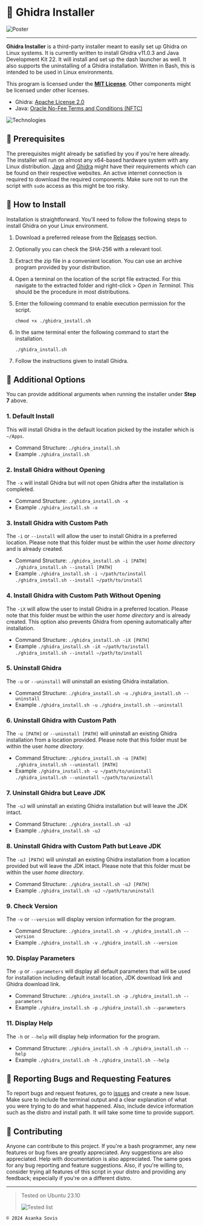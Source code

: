 # 🐲 Ghidra Installer

![Poster](https://github.com/asankaSovis/Ghidra_Installer/assets/46389631/93a61bf4-c6ce-4092-ad58-453c81a602eb)

---

**Ghidra Installer** is a third-party installer meant to easily set up Ghidra on Linux systems. It is currently written to install Ghidra v11.0.3 and Java Development Kit 22. It will install and set up the dash launcher as well. It also supports the uninstalling of a Ghidra installation. Written in Bash, this is intended to be used in Linux environments.

This program is licensed under the **[MIT License](https://github.com/asankaSovis/Ghidra_Installer/blob/main/LICENSE)**.
Other components might be licensed under other licenses.
- Ghidra: [Apache License 2.0](https://github.com/NationalSecurityAgency/ghidra/blob/master/LICENSE)
- Java: [Oracle No-Fee Terms and Conditions (NFTC)](https://www.oracle.com/downloads/licenses/no-fee-license.html)

![Technologies](https://skillicons.dev/icons?i=bash,linux)

## 🐲 Prerequisites

The prerequisites might already be satisfied by you if you're here already. The installer will run on almost any x64-based hardware system with any Linux distribution. [Java](https://www.oracle.com/java/) and [Ghidra](https://github.com/NationalSecurityAgency/ghidra) might have their requirements which can be found on their respective websites. An active internet connection is required to download the required components. Make sure not to run the script with `sudo` access as this might be too risky.

## 🐲 How to Install

Installation is straightforward. You'll need to follow the following steps to install Ghidra on your Linux environment.

1. Download a preferred release from the [Releases](https://github.com/asankaSovis/Ghidra_Installer/releases) section.
2. Optionally you can check the SHA-256 with a relevant tool.
3. Extract the zip file in a convenient location. You can use an archive program provided by your distribution.
4. Open a terminal on the location of the script file extracted. For this navigate to the extracted folder and right-click > *Open in Terminal*. This should be the procedure in most distributions.
5. Enter the following command to enable execution permission for the script.

    `chmod +x ./ghidra_install.sh`

7. In the same terminal enter the following command to start the installation.

    `./ghidra_install.sh`
  
8. Follow the instructions given to install Ghidra.

## 🐲 Additional Options

You can provide additional arguments when running the installer under **Step 7** above.

### 1. Default Install

This will install Ghidra in the default location picked by the installer which is `~/Apps`.
- Command Structure: `./ghidra_install.sh`
- Example `./ghidra_install.sh`

### 2. Install Ghidra without Opening

The `-x` will install Ghidra but will not open Ghidra after the installation is completed.
- Command Structure: `./ghidra_install.sh -x`
- Example `./ghidra_install.sh -x`

### 3. Install Ghidra with Custom Path

The `-i` or `--install` will allow the user to install Ghidra in a preferred location. Please note that this folder must be within the user *home directory* and is already created.
- Command Structure: `./ghidra_install.sh -i [PATH]` `./ghidra_install.sh --install [PATH]`
- Example `./ghidra_install.sh -i ~/path/to/install` `./ghidra_install.sh --install ~/path/to/install`

### 4. Install Ghidra with Custom Path Without Opening

The `-iX` will allow the user to install Ghidra in a preferred location. Please note that this folder must be within the user *home directory* and is already created. This option also prevents Ghidra from opening automatically after installation.
- Command Structure: `./ghidra_install.sh -iX [PATH]`
- Example `./ghidra_install.sh -iX ~/path/to/install` `./ghidra_install.sh --install ~/path/to/install`

### 5. Uninstall Ghidra

The `-u` or `--uninstall` will uninstall an existing Ghidra installation.
- Command Structure: `./ghidra_install.sh -u` `./ghidra_install.sh --uninstall`
- Example `./ghidra_install.sh -u` `./ghidra_install.sh --uninstall`

### 6. Uninstall Ghidra with Custom Path

The `-u [PATH]` or `--uninstall [PATH]` will uninstall an existing Ghidra installation from a location provided. Please note that this folder must be within the user *home directory*.
- Command Structure: `./ghidra_install.sh -u [PATH]` `./ghidra_install.sh --uninstall [PATH]`
- Example `./ghidra_install.sh -u ~/path/to/uninstall` `./ghidra_install.sh --uninstall ~/path/to/uninstall`

### 7. Uninstall Ghidra but Leave JDK

The `-uJ` will uninstall an existing Ghidra installation but will leave the JDK intact.
- Command Structure: `./ghidra_install.sh -uJ`
- Example `./ghidra_install.sh -uJ`

### 8. Uninstall Ghidra with Custom Path but Leave JDK

The `-uJ [PATH]`  will uninstall an existing Ghidra installation from a location provided but will leave the JDK intact. Please note that this folder must be within the user *home directory*.
- Command Structure: `./ghidra_install.sh -uJ [PATH]`
- Example `./ghidra_install.sh -uJ ~/path/to/uninstall`

### 9. Check Version

The `-v` or `--version` will display version information for the program.
- Command Structure: `./ghidra_install.sh -v` `./ghidra_install.sh --version`
- Example `./ghidra_install.sh -v` `./ghidra_install.sh --version`

### 10. Display Parameters

The `-p` or `--parameters` will display all default parameters that will be used for installation including default install location, JDK download link and Ghidra download link.
- Command Structure: `./ghidra_install.sh -p` `./ghidra_install.sh --parameters`
- Example `./ghidra_install.sh -p` `./ghidra_install.sh --parameters`

### 11. Display Help

The `-h` or `--help` will display help information for the program.
- Command Structure: `./ghidra_install.sh -h` `./ghidra_install.sh --help`
- Example `./ghidra_install.sh -h` `./ghidra_install.sh --help`

## 🐲 Reporting Bugs and Requesting Features

To report bugs and request features, go to [issues](https://github.com/asankaSovis/Ghidra_Installer/issues) and create a new Issue. Make sure to include the terminal output and a clear explanation of what you were trying to do and what happened. Also, include device information such as the distro and install path. It will take some time to provide support.

## 🐲 Contributing

Anyone can contribute to this project. If you're a bash programmer, any new features or bug fixes are greatly appreciated. Any suggestions are also appreciated. Help with documentation is also appreciated. The same goes for any bug reporting and feature suggestions. Also, if you're willing to, consider trying all features of this script in your distro and providing any feedback; especially if you're on a different distro.

---

> Tested on Ubuntu 23.10
> 
> ![Tested list](https://skillicons.dev/icons?i=ubuntu)

`© 2024 Asanka Sovis`
